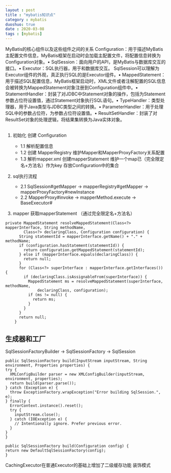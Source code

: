 ```yaml
---
layout : post
title : "mybatis知识点"
category : mybatis
duoshuo: true
date : 2020-03-08
tags : [mybatis]
---
```

MyBatis的核心组件以及这些组件之间的关系
 Configuration：用于描述MyBatis主配置文件信息，MyBatis框架在启动时会加载主配置文件，将配置信息转换为Configuration对象。• 
 SqlSession：面向用户的API，是MyBatis与数据库交互的接口。• 
 Executor：SQL执行器，用于和数据库交互。
 SqlSession可以理解为Executor组件的外观，真正执行SQL的是Executor组件。• 
 MappedStatement：用于描述SQL配置信息，MyBatis框架启动时，XML文件或者注解配置的SQL信息会被转换为MappedStatement对象注册到Configuration组件中。•
 StatementHandler：封装了对JDBC中Statement对象的操作，包括为Statement参数占位符设置值，通过Statement对象执行SQL语句。• 
 TypeHandler：类型处理器，用于Java类型与JDBC类型之间的转换。• 
 ParameterHandler：用于处理SQL中的参数占位符，为参数占位符设置值。• 
 ResultSetHandler：封装了对ResultSet对象的处理逻辑，将结果集转换为Java实体对象。

## 
1. 初始化  创建 Configuration
    - 1.1 解析配置信息
    - 1.2 创建 MapperRegistry  维护Mapper和MapperProxyFactory关系配置
    - 1.3 解析mapper.xml 创建mapperStatement  维护一个map已（完全限定名+方法名）作为key  存放Configuration中的集合

2. sql执行流程
    - 2.1 SqlSession#getMapper -> mapperRegistry#getMapper -> mapperProxyFactory#newInstance
    - 2.2 MapperProxy#invoke -> mapperMethod.execute -> BaseExecutor#
    
    
    
3. mapper 获取mapperStatement  （通过完全限定名+方法名）
```
private MappedStatement resolveMappedStatement(Class<?> mapperInterface, String methodName,
        Class<?> declaringClass, Configuration configuration) {
      String statementId = mapperInterface.getName() + "." + methodName;
      if (configuration.hasStatement(statementId)) {
        return configuration.getMappedStatement(statementId);
      } else if (mapperInterface.equals(declaringClass)) {
        return null;
      }
      for (Class<?> superInterface : mapperInterface.getInterfaces()) {
        if (declaringClass.isAssignableFrom(superInterface)) {
          MappedStatement ms = resolveMappedStatement(superInterface, methodName,
              declaringClass, configuration);
          if (ms != null) {
            return ms;
          }
        }
      }
      return null;
    }
```




## 生成器和工厂
SqlSessionFactoryBuilder -> SqlSessionFactory -> SqlSession
```
public SqlSessionFactory build(InputStream inputStream, String environment, Properties properties) {
try {
  XMLConfigBuilder parser = new XMLConfigBuilder(inputStream, environment, properties);
  return build(parser.parse());
} catch (Exception e) {
  throw ExceptionFactory.wrapException("Error building SqlSession.", e);
} finally {
  ErrorContext.instance().reset();
  try {
    inputStream.close();
  } catch (IOException e) {
    // Intentionally ignore. Prefer previous error.
  }
}
}

public SqlSessionFactory build(Configuration config) {
return new DefaultSqlSessionFactory(config);
}
```

CachingExecutor在普通Executor的基础上增加了二级缓存功能 装饰模式
